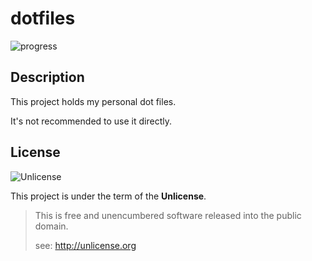 # dotfiles

![progress](http://progressed.io/bar/10?title=developing)

## Description

This project holds my personal dot files.

It's not recommended to use it directly.

## License

![Unlicense](https://upload.wikimedia.org/wikipedia/commons/thumb/6/62/PD-icon.svg/120px-PD-icon.svg.png)

This project is under the term of the **Unlicense**.

> This is free and unencumbered software released into the public domain.
>
> see: <http://unlicense.org>
